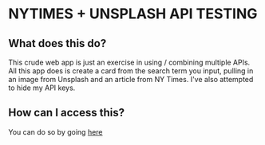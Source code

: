 # NYTIMES + UNSPLASH API TESTING

## What does this do?

This crude web app is just an exercise in using / combining multiple APIs. All this app does is create a card from the search term you input, pulling in an image from Unsplash and an article from NY Times. I've also attempted to hide my API keys.

## How can I access this?

You can do so by going [here]()
